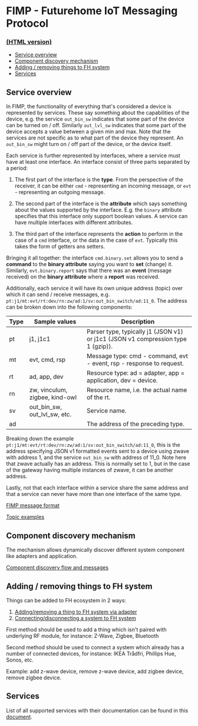 # FIMP - Futurehome IoT Messaging Protocol 
### [(HTML version)](https://futurehomeno.github.io/fimp-api/#/)

* [Service overview](#service-overview)
* [Component discovery mechanism](#component-discovery-mechanism)
* [Adding / removing things to FH system](#adding--removing-things-to-fh-system)
* [Services](#services)

## Service overview

In FIMP, the functionality of everything that's considered a device is represented by services. These say something about the capabilities of the device, e.g. the service `out_bin_sw` indicates that some part of the device can be turned on / off. Similarly `out_lvl_sw` indicates that some part of the device accepts a value between a given min and max. Note that the services are not specific as to what part of the device they represent. An `out_bin_sw` might turn on / off part of the device, or the device itself.

Each service is further represented by interfaces, where a service must have at least one interface. An interface consist of three parts separated by a period:

 1. The first part of the interface is the **type**. From the perspective of the receiver, it can be either `cmd` - representing an incoming message, or `evt` - representing an outgoing message.

 2. The second part of the interface is the **attribute** which says something about the values supported by the interface. E.g. the `binary` attribute specifies that this interface only support boolean values. A service can have multiple interfaces with different attributes.

 3. The third part of the interface represents the **action** to perform in the case of a `cmd` interface, or the data in the case of `evt`. Typically this takes the form of getters ans setters.

Bringing it all together: the interface `cmd.binary.set` allows you to send a **command** to the **binary attribute** saying you want to **set** (change) it. Similarly, `evt.binary.report` says that there was an **event** (message received) on the **binary attribute** where a **report** was received.

Additionally, each service it will have its own unique address (topic) over which it can send / receive messages, e.g. `pt:j1/mt:evt/rt:dev/rn:zw/ad:1/sv:out_bin_switch/ad:11_0`. The address can be broken down into the following components:

Type | Sample values                  | Description
-----|--------------------------------|------------
pt   | j1, j1c1                       | Parser type, typically j1 (JSON v1) or j1c1 (JSON v1 compression type 1 (gzip)).
mt   | evt, cmd, rsp                  | Message type: cmd - command, evt - event, rsp - response to request.
rt   | ad, app, dev                   | Resource type: ad = adapter, app = application, dev = device.
rn   | zw, vinculum, zigbee, kind-owl | Resource name, i.e. the actual name of the rt.
sv   | out_bin_sw, out_lvl_sw, etc.   | Service name.
ad   |                                | The address of the preceding type.

Breaking down the example `pt:j1/mt:evt/rt:dev/rn:zw/ad:1/sv:out_bin_switch/ad:11_0`, this is the address specifying JSON v1 formatted events sent to a device using zwave with address 1, and the service `out_bin_sw` with address of 11_0. Note here that zwave actually has an address. This is normally set to 1, but in the case of the gateway having multiple instances of zwave, it can be another address.

Lastly, not that each interface within a service share the same address and that a service can never have more than one interface of the same type.

[FIMP message format](message-format.md)

[Topic examples](topics.md)

## Component discovery mechanism

The mechanism allows dynamically discover different system component like adapters and application.

[Component discovery flow and messages](component-discovery.md)

## Adding / removing things to FH system

Things can be added to FH ecosystem in 2 ways:

1. [Adding/removing a thing to FH system via adapter](thing-management.md)
2. [Connecting/disconnecting a system to FH system](system-management.md)

First method should be used to add a thing which isn't paired with underlying RF module, for instance: Z-Wave, Zigbee, Bluetooth

Second method should be used to connect a system which already has a number of connected devices, for instance: IKEA Trådfri, Phillips Hue, Sonos, etc.

Example: add z-wave device, remove z-wave device, add zigbee device, remove zigbee device.

## Services

List of all supported services with their documentation can be found in this [document](/device_services/services.md).
